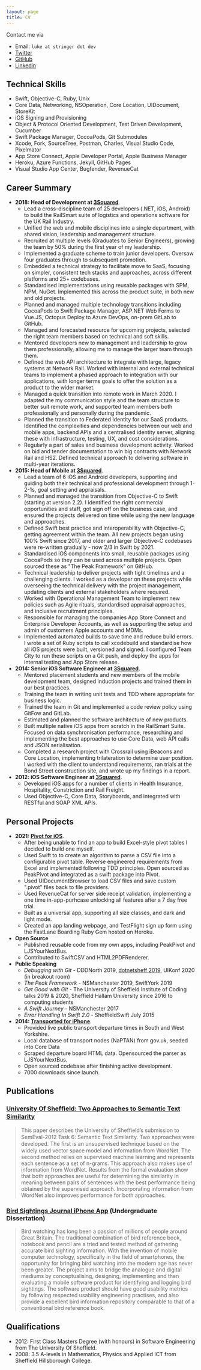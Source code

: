 ```yaml
---
layout: page
title: CV
---
```


Contact me via
- Email: `luke at stringer dot dev`
- [Twitter](http://twitter.com/lukestringer90)
- [GitHub](http://github.com/lukestringer90)
- [Linkedin](https://www.linkedin.com/in/lukestringer90)

## Technical Skills

* Swift, Objective-C, Ruby, Unix
* Core Data, Networking, NSOperation, Core Location, UIDocument, StoreKit
* iOS Signing and Provisioning
* Object & Protocol Oriented Development, Test Driven Development, Cucumber
* Swift Package Manager, CocoaPods, Git Submodules
* Xcode, Fork, SourceTree, Postman, Charles, Visual Studio Code, Pixelmator
* App Store Connect, Apple Developer Portal, Apple Business Manager
* Heroku, Azure Functions, Jekyll, GitHub Pages
* Visual Studio App Center, Bugfender, RevenueCat

## Career Summary

* **2018: Head of Development at [3Squared](http://3squared.com)**.
    * Lead a cross-discipline team of 25 developers (.NET, iOS, Android) to build the RailSmart suite of logistics and operations software for the UK Rail Industry.
	* Unified the web and mobile disciplines into a single department, with shared vision, leadership and management structure.
	* Recruited at multiple levels (Graduates to Senior Engineers), growing the team by 50% during the first year of my leadership.
	* Implemented a graduate scheme to train junior developers. Oversaw four graduates through to subsequent promotion.
	* Embedded a technical strategy to facilitate move to SaaS, focusing on simpler, consistent tech stacks and approaches, across different platforms and 25+ codebases.
	* Standardised implementations using reusable packages with SPM, NPM, NuGet. Implemented this across the product suite, in both new and old projects.
	* Planned and managed multiple technology transitions including CocoaPods to Swift Package Manager, ASP.NET Web Forms to Vue.JS, Octopus Deploy to Azure DevOps, on-prem GitLab to GitHub.
	* Managed and forecasted resource for upcoming projects, selected the right team members based on technical and soft skills.
	* Mentored developers new to management and leadership to grow them professionally, allowing me to manage the larger team through them.
	* Defined the web API architecture to integrate with large, legacy systems at Network Rail. Worked with internal and external technical teams to implement a phased approach to integration with our applications, with longer terms goals to offer the solution as a product to the wider market.
	* Managed a quick transition into remote work in March 2020. I adapted the my communication style and the team structure to better suit remote work, and supported team members both professionally and personally during the pandemic.
	* Planned the transition to Federated Identity for our SaaS products. Identified the complexities and dependencies between our web and mobile apps, backend APIs and a centralised identity server, aligning these with infrastructure, testing, UX, and cost considerations.
	* Regularly a part of sales and business development activity. Worked on bid and tender documentation to win big contracts with Network Rail and HS2. Defined technical approach to delivering software in multi-year iterations.
* **2015: Head of Mobile at [3Squared](http://3squared.com)**.
	* Lead a team of 6 iOS and Android developers, supporting and guiding both their technical and professional development through 1-2-1s, goal setting and appraisals.
	* Planned and managed the transition from Objective-C to Swift (starting at version 2.2). I identified the right commercial opportunities and staff, got sign off on the business case, and ensured the projects delivered on time while using the new language and approaches.
	* Defined Swift best practice and interoperability with Objective-C, getting agreement within the team. All new projects began using 100% Swift since 2017, and older and larger Objective-C codebases were re-written gradually - now 2/3 in Swift by 2021.
	* Standardised iOS components into small, reusable packages using CocoaPods so they can be used across multiple projects. Open sourced these as "The Peak Framework" on GitHub.
	* Technical leadership to deliver projects with tight timelines and a challenging clients. I worked as a developer on these projects while overseeing the technical delivery with the project management, updating clients and external stakeholders where required.
	* Worked with Operational Management Team to implement new policies such as Agile rituals, standardised appraisal approaches, and inclusive recruitment principles.
	* Responsible for managing the companies App Store Connect and Enterprise Developer Accounts, as well as supporting the setup and admin of customers Apple accounts and MDMs.
	* Implemented automated builds to save time and reduce build errors. I wrote a set of Ruby scripts to call xcodebuild and standardise how all iOS projects were built, versioned and signed. I configured Team City to run these scripts on a Git push, and deploy the apps for internal testing and App Store release.
* **2014: Senior iOS Software Engineer at [3Squared](http://3squared.com)**.
	* Mentored placement students and new members of the mobile development team, designed induction projects and trained them in our best practices.
	* Training the team in writing unit tests and TDD where appropriate for business logic.
	* Trained the team in Git and implemented a code review policy using GitFow and GitLab.
	* Estimated and planned the software architecture of new products.
	* Built multiple native iOS apps from scratch in the RailSmart Suite. Focused on data synchronisation performance, researching and implementing the best approaches to use Core Data, web API calls and JSON serialisation.
	* Completed a research project with Crossrail using iBeacons and Core Location, implementing trilateration to determine user position. I worked with the client to understand requirements, ran trials at the Bond Street construction site, and wrote up my findings in a report.
* **2012: iOS Software Engineer at [3Squared](http://3squared.com)**.
	* Developed iOS apps for a number of clients in Health Insurance, Hospitality, Constriction and Rail Freight.
	* Used Objective-C, Core Data, Storyboards, and integrated with RESTful and SOAP XML APIs.
	
## Personal Projects
* **2021: [Pivot for iOS](http://getpivot.app)**. 
	* After being unable to find an app to build Excel-style pivot tables I decided to build one myself.
	* Used Swift to to create an algorithm to parse a CSV file into a configurable pivot table. Reverse engineered requirements from Excel and implemented following TDD principles. Open sourced as PeakPivot and integrated as a swift package into Pivot.
	* Used UIDocumentBrowser to load CSV files and save custom ".pivot" files back to file providers.
	* Used RevenueCat for server side receipt validation, implementing a one time in-app-purhcase unlocking all features after a 7 day free trial.
	* Built as a universal app, supporting all size classes, and dark and light mode.
	* Created an app landing webpage, and TestFlight sign up form using the FastLane Boarding Ruby Gem hosted on Heroku.
* **Open Source**
	* Published reusable code from my own apps, including PeakPivot and LJSYourNextBus.	
	* Contributed to SwiftCSV and HTML2PDFRenderer.
* **Public Speaking**
	* _Debugging with Git_ - DDDNorth 2019, [dotnetsheff 2019](https://www.youtube.com/watch?v=Ks10Mv_KxNI), UIKonf 2020 (in breakout room)
	* _The Peak Framework_ - NSManchester 2019, SwiftYork 2019
	* _Get Good with Git_ - The University of Sheffield Institute of Coding talks 2019 & 2020, Sheffield Hallam University since 2016 to computing students
	* _A Swift Journey_ - NSManchester 2017
	* _Error Handling In Swift 2.0_ - SheffieldSwift July 2015
* **2014: [Transported for iPhone](http://lukestringer90.github.io/transported_website/)**. 
	* Provided live public transport departure times in South and West Yorkshire.
	* Local database of transport nodes (NaPTAN) from gov.uk, seeded into Core Data
	* Scraped departure board HTML data. Opensourced the parser as LJSYourNextBus.
	* Open sourced codebase after finishing active development.
	* 7000 downloads since launch.


## Publications
### [University Of Shefﬁeld: Two Approaches to Semantic Text Similarity](http://www.aclweb.org/anthology/S/S12/S12-1097.pdf)
 
> This paper describes the University of Shefﬁeld’s submission to SemEval-2012 Task 6: Semantic Text Similarity. Two approaches were developed. The ﬁrst is an unsupervised technique based on the widely used vector space model and information from WordNet. The second method relies on supervised machine learning and represents each sentence as a set of n-grams. This approach also makes use of information from WordNet. Results from the formal evaluation show that both approaches are useful for determining the similarity in meaning between pairs of sentences with the best performance being obtained by the supervised approach. Incorporating information from WordNet also improves performance for both approaches.
 
### [Bird Sightings Journal iPhone App](http://www.dcs.sheffield.ac.uk/intranet/archive/public/2010_2011/projects/ug/aca08ls.html) (Undergraduate Dissertation)

> Bird watching has long been a passion of millions of people around Great Britain. The traditional combination of bird reference book, notebook and pencil are a tried and tested method of gathering accurate bird sighting information. With the invention of mobile computer technology, specifically in the field of smartphones, the opportunity for bringing bird watching into the modern age has never been greater. The project aims to bridge the analogue and digital mediums by conceptualising, designing, implementing and then evaluating a mobile software product for identifying and logging bird sightings. The software product should have good usability metrics by following respected usability engineering practises, and also provide a excellent bird information repository comparable to that of a conventional bird reference book.


## Qualifications

* 2012: First Class Masters Degree (with honours) in Software Engineering from The University Of Sheffield.
* 2008: 3.5 A-levels in Mathematics, Physics and Applied ICT from Sheffield Hillsborough College.



